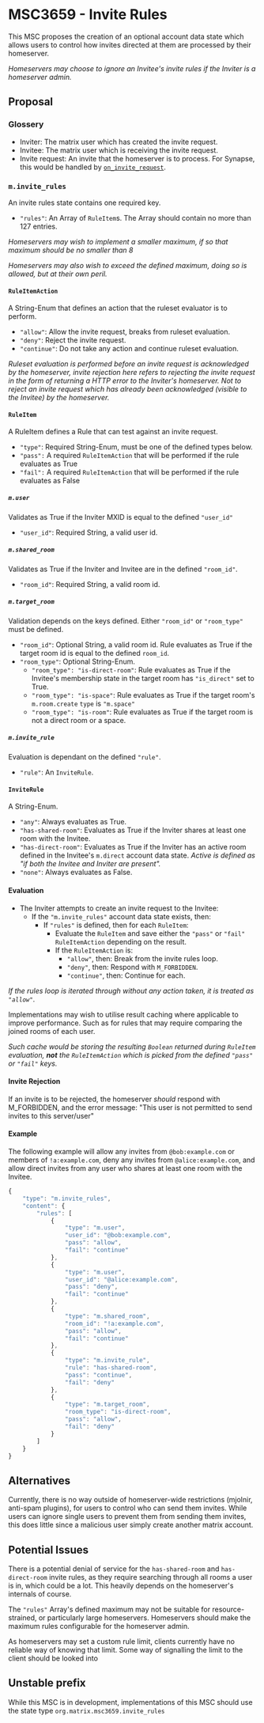 # MSC3659 - Invite Rules

This MSC proposes the creation of an optional account data state which allows users to control how invites directed at them
are processed by their homeserver.

*Homeservers may choose to ignore an Invitee's invite rules *if* the Inviter is a homeserver admin.*

## Proposal

### Glossery
- Inviter: The matrix user which has created the invite request.
- Invitee: The matrix user which is receiving the invite request.
- Invite request: An invite that the homeserver is to process. For Synapse, this would be handled by [`on_invite_request`](https://github.com/matrix-org/synapse/blob/develop/synapse/handlers/federation.py#L752).

### `m.invite_rules`

An invite rules state contains one required key.
- `"rules"`: An Array of `RuleItem`s. The Array should contain no more than 127 entries.

*Homeservers may wish to implement a smaller maximum, if so that maximum should be no smaller than 8*

*Homeservers may also wish to exceed the defined maximum, doing so is allowed, but at their own peril.*

#### `RuleItemAction`
A String-Enum that defines an action that the ruleset evaluator is to perform.

* `"allow"`: Allow the invite request, breaks from ruleset evaluation.
* `"deny"`: Reject the invite request.
* `"continue"`: Do not take any action and continue ruleset evaluation.

*Ruleset evaluation is performed before an invite request is acknowledged by the homeserver, invite rejection here refers to rejecting the invite request in the form of returning a HTTP error to the Inviter's homeserver. Not to reject an invite request which has already been acknowledged (visible to the Invitee) by the homeserver.*

#### `RuleItem`
A RuleItem defines a Rule that can test against an invite request.

- `"type"`: Required String-Enum, must be one of the defined types below.
- `"pass":` A required `RuleItemAction` that will be performed if the rule evaluates as True
- `"fail":` A required `RuleItemAction` that will be performed if the rule evaluates as False

##### `m.user`
Validates as True if the Inviter MXID is equal to the defined `"user_id"`
- `"user_id"`: Required String, a valid user id.

##### `m.shared_room`
Validates as True if the Inviter and Invitee are in the defined `"room_id"`.
- `"room_id"`: Required String, a valid room id.

##### `m.target_room`
Validation depends on the keys defined. Either `"room_id"` or `"room_type"` must be defined.
- `"room_id"`: Optional String, a valid room id. Rule evaluates as True if the target room id is equal to the defined `room_id`.
- `"room_type"`: Optional String-Enum.
  - `"room_type": "is-direct-room"`: Rule evaluates as True if the Invitee's membership state in the target room has `"is_direct"` set to True.
  - `"room_type": "is-space"`: Rule evaluates as True if the target room's `m.room.create` `type` is `"m.space"`
  - `"room_type": "is-room"`: Rule evaluates as True if the target room is not a direct room or a space.

##### `m.invite_rule`
Evaluation is dependant on the defined `"rule"`.
* `"rule"`: An `InviteRule`.

#### `InviteRule`
A String-Enum.

* `"any"`: Always evaluates as True.
* `"has-shared-room"`: Evaluates as True if the Inviter shares at least one room with the Invitee.
* `"has-direct-room"`: Evaluates as True if the Inviter has an active room defined in the Invitee's `m.direct` account data state. *Active is defined as "if both the Invitee and Inviter are present".*
* `"none"`: Always evaluates as False.

#### Evaluation

* The Inviter attempts to create an invite request to the Invitee:
  * If the `"m.invite_rules"` account data state exists, then:
    * If `"rules"` is defined, then for each `RuleItem`:
      * Evaluate the `RuleItem` and save either the `"pass"` or `"fail"` `RuleItemAction` depending on the result.
      * If the `RuleItemAction` is:
        * `"allow"`, then: Break from the invite rules loop.
        * `"deny"`, then: Respond with `M_FORBIDDEN`.
        * `"continue"`, then: Continue for each.

*If the rules loop is iterated through without any action taken, it is treated as `"allow"`.*

Implementations may wish to utilise result caching where applicable to improve performance. Such as for rules that may require comparing the joined rooms of each user.

*Such cache would be storing the resulting `Boolean` returned during `RuleItem` evaluation, **not** the `RuleItemAction` which is picked from the defined `"pass"` or `"fail"` keys.*

#### Invite Rejection
If an invite is to be rejected, the homeserver *should* respond with M_FORBIDDEN, and the error message: "This user is not permitted to send invites to this server/user"

#### Example
The following example will allow any invites from `@bob:example.com` or members of `!a:example.com`, deny any invites from `@alice:example.com`, and allow direct invites from any user who shares at least one room with the Invitee.

```js
{
    "type": "m.invite_rules",
    "content": {
        "rules": [
            {
                "type": "m.user",
                "user_id": "@bob:example.com",
                "pass": "allow",
                "fail": "continue"
            },
            {
                "type": "m.user",
                "user_id": "@alice:example.com",
                "pass": "deny",
                "fail": "continue"
            },
            {
                "type": "m.shared_room",
                "room_id": "!a:example.com",
                "pass": "allow",
                "fail": "continue"
            },
            {
                "type": "m.invite_rule",
                "rule": "has-shared-room",
                "pass": "continue",
                "fail": "deny"
            },
            {
                "type": "m.target_room",
                "room_type": "is-direct-room",
                "pass": "allow",
                "fail": "deny"
            }
        ]
    }
}
```

## Alternatives
Currently, there is no way outside of homeserver-wide restrictions (mjolnir, anti-spam plugins), for users to control who can send them invites. While users can ignore single users to prevent them from sending them invites, this does little since a malicious user simply create another matrix account.

## Potential Issues
There is a potential denial of service for the `has-shared-room` and `has-direct-room` invite rules, as they require searching through all rooms a user is in, which could be a lot. This heavily depends on the homeserver's internals of course.

The `"rules"` Array's defined maximum may not be suitable for resource-strained, or particularly large homeservers. Homeservers should make the maximum rules configurable for the homeserver admin.

As homeservers may set a custom rule limit, clients currently have no reliable way of knowing that limit. Some way of signalling the limit to the client should be looked into

## Unstable prefix
While this MSC is in development, implementations of this MSC should use the state type `org.matrix.msc3659.invite_rules`
